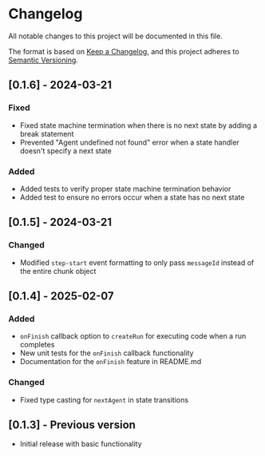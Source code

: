 # Changelog

All notable changes to this project will be documented in this file.

The format is based on [Keep a Changelog](https://keepachangelog.com/en/1.0.0/),
and this project adheres to [Semantic Versioning](https://semver.org/spec/v2.0.0.html).

## [0.1.6] - 2024-03-21

### Fixed

- Fixed state machine termination when there is no next state by adding a break statement
- Prevented "Agent undefined not found" error when a state handler doesn't specify a next state

### Added

- Added tests to verify proper state machine termination behavior
- Added test to ensure no errors occur when a state has no next state

## [0.1.5] - 2024-03-21

### Changed

- Modified `step-start` event formatting to only pass `messageId` instead of the entire chunk object

## [0.1.4] - 2025-02-07

### Added

- `onFinish` callback option to `createRun` for executing code when a run completes
- New unit tests for the `onFinish` callback functionality
- Documentation for the `onFinish` feature in README.md

### Changed

- Fixed type casting for `nextAgent` in state transitions

## [0.1.3] - Previous version

- Initial release with basic functionality
